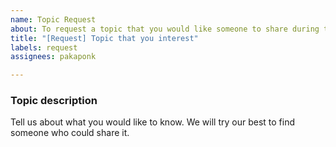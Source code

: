 ```yaml
---
name: Topic Request
about: To request a topic that you would like someone to share during the session
title: "[Request] Topic that you interest"
labels: request
assignees: pakaponk

---
```


### Topic description
Tell us about what you would like to know. 
We will try our best to find someone who could share it.
